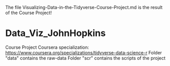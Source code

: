 The file Visualizing-Data-in-the-Tidyverse-Course-Project.md  is the result of the Course Project!

# Data_Viz_JohnHopkins
Course Project 
Coursera specialization: https://www.coursera.org/specializations/tidyverse-data-science-r
Folder "data" contains the raw-data 
Folder "scr" contains the scripts of the project

